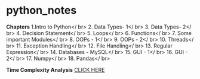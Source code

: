 # python_notes

<b>Chapters</b>
  1.Intro to Python</ br>
  2. Data Types- 1</ br>
  3. Data Types- 2</ br>
  4. Decision Statement</ br>
  5. Loops</ br>
  6. Functions</ br>
  7. Some important Modules</ br>
  8. OOPs - 1</ br>
  9. OOPs - 2</ br>
  10. Threads</ br>
  11. Exception Handling</ br>
  12. File Handling</ br>
  13. Regular Expression</ br>
  14. Databases - MySQL</ br>
  15. GUI - 1</ br>
  16. GUI - 2</ br>
  17. Numpy</ br>
  18. Pandas</ br>


<b>Time Complexity Analysis</b> <a href="https://www.youtube.com/playlist?list=PL2_aWCzGMAwI9HK8YPVBjElbLbI3ufctn"> CLICK HERE</a>

